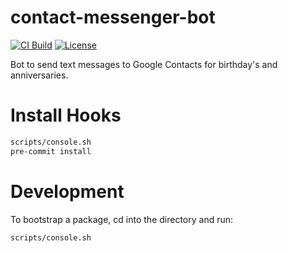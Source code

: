 # contact-messenger-bot

[![CI Build](https://github.com/rcolfin/contact-messenger-bot/actions/workflows/ci.yml/badge.svg)](https://github.com/rcolfin/contact-messenger-bot/actions/workflows/ci.yml)
[![License](https://img.shields.io/github/license/rcolfin/contact-messenger-bot.svg)](https://github.com/rcolfin/contact-messenger-bot/LICENSE)

Bot to send text messages to Google Contacts for birthday's and anniversaries.

# Install Hooks

```sh
scripts/console.sh
pre-commit install
```

# Development

To bootstrap a package, cd into the directory and run:

```sh
scripts/console.sh
```
